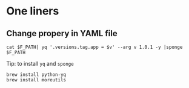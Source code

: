 # One liners
## Change propery in YAML file
```
cat $F_PATH| yq '.versions.tag.app = $v' --arg v 1.0.1 -y |sponge $F_PATH
```

Tip: to install `yq` and `sponge`
```
brew install python-yq
brew install moreutils
```